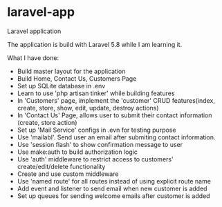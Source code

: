 # laravel-app
Laravel application

The application is build with Laravel 5.8 while I am learning it.

What I have done:
- Build master layout for the application
- Build Home, Contact Us, Customers Page
- Set up SQLite database in .env
- Learn to use 'php artisan tinker' while building features
- In 'Customers' page, implement the 'customer' CRUD features(index, create, store, show, edit, update, destroy actions)
- In 'Contact Us' Page, allows user to submit their contact information (create, store action)
- Set up 'Mail Service' configs in .evn for testing purpose
- Use 'mailabl'. Send user an email after submiting contact information.
- Use 'session flash' to show confirmation message to user
- Use make:auth to build authorization logic
- Use 'auth' middleware to restrict access to customers' create/edit/delete functionality
- Create and use custom middleware
- Use 'named route' for all routes instead of using explicit route name
- Add event and listener to send email when new customer is added
- Set up queues for sending welcome emails after customer is added
